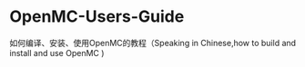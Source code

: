 # OpenMC-Users-Guide
如何编译、安装、使用OpenMC的教程（Speaking in Chinese,how to build and install and use OpenMC )
